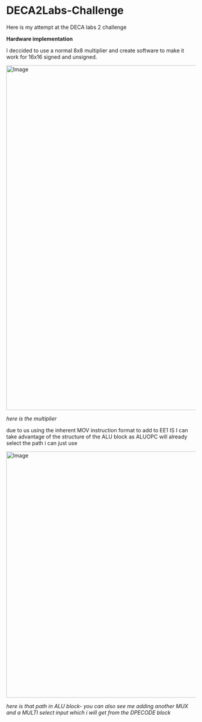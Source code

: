 # DECA2Labs-Challenge
Here is my attempt at the DECA labs 2 challenge

**Hardware implementation**

I deccided to use a normal 8x8 multiplier and create software to make it work for 16x16 signed and unsigned.

<img width="916" alt="Image" src="https://github.com/user-attachments/assets/3581ddd8-cc45-4cde-847d-bd6d60c9b20d" />

*here is the multiplier*

due to us using the inherent MOV instruction format to add to EE1 IS I can take advantage of the structure of the ALU block as ALUOPC will already select the path i can just use

<img width="654" alt="Image" src="https://github.com/user-attachments/assets/0d8f04fc-e311-46f3-b7ec-2df55a438b0b" />

*here is that path in ALU block- you can also see me adding another MUX and a MULTI select input which i will get from the DPECODE block*
